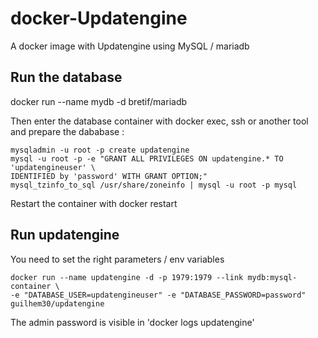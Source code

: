 # docker-Updatengine


A docker image with Updatengine using MySQL / mariadb

[Updatengine]: http://www.updatengine.com/

## Run the database

   docker run --name mydb -d bretif/mariadb

Then enter the database container with docker exec, ssh or another tool and prepare the dababase :

    mysqladmin -u root -p create updatengine
    mysql -u root -p -e "GRANT ALL PRIVILEGES ON updatengine.* TO 'updatengineuser' \
    IDENTIFIED by 'password' WITH GRANT OPTION;"
    mysql_tzinfo_to_sql /usr/share/zoneinfo | mysql -u root -p mysql
    
Restart the container with docker restart

## Run updatengine
You need to set the right parameters / env variables

    docker run --name updatengine -d -p 1979:1979 --link mydb:mysql-container \
    -e "DATABASE_USER=updatengineuser" -e "DATABASE_PASSWORD=password" guilhem30/updatengine

The admin password is visible in 'docker logs updatengine'

